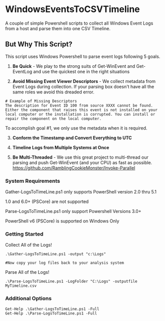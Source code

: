 # WindowsEventsToCSVTimeline

A couple of simple Powershell scripts to collect all Windows Event Logs from a host and parse them into one CSV Timeline.

## But Why This Script?
This script uses Windows Powershell to parse event logs following 5 goals.

1. **Be Quick** - We play to the strong suits of Get-WinEvent and Get-EventLog and use the quickest one in the right situations

2. **Avoid Missing Event Viewer Descriptors** - We collect metadata from Event Logs during collection. If your parsing box doesn't have all the same roles we avoid this dreaded error.

```
# Example of Missing Descriptors
The description for Event ID 100 from source XXXX cannot be found. Either the component that raises this event is not installed on your local computer or the installation is corrupted. You can install or repair the component on the local computer.
```

To accomplish goal #1, we only use the metadata when it is required.

3. **Conform the Timestamp and Convert Everything to UTC**

4. **Timeline Logs from Multiple Systems at Once**

5. **Be Multi-Threaded** - We use this great project to multi-thread our parsing and push Get-WinEvent (and your CPU) as fast as possible. https://github.com/RamblingCookieMonster/Invoke-Parallel

### System Requirements

Gather-LogsToTimeLine.ps1 only supports PowerShell version 2.0 thru 5.1

1.0 and 6.0+ (PSCore) are not supported

Parse-LogsToTimeLine.ps1 only support Powershell Versions 3.0+

PowerShell v6 (PSCore) is supported on Windows Only

### Getting Started

Collect All of the Logs!
```
.\Gather-LogsToTimeLine.ps1 -output "c:\Logs"

#Now copy your log files back to your analysis system
```

Parse All of the Logs!
```
.\Parse-LogsToTimeLine.ps1 -LogFolder "C:\Logs" -outputfile MyTimeline.csv
```

### Additional Options
```
Get-Help .\Gather-LogsToTimeLine.ps1 -Full
Get-Help .\Parse-LogsToTimeLine.ps1 -Full
```


